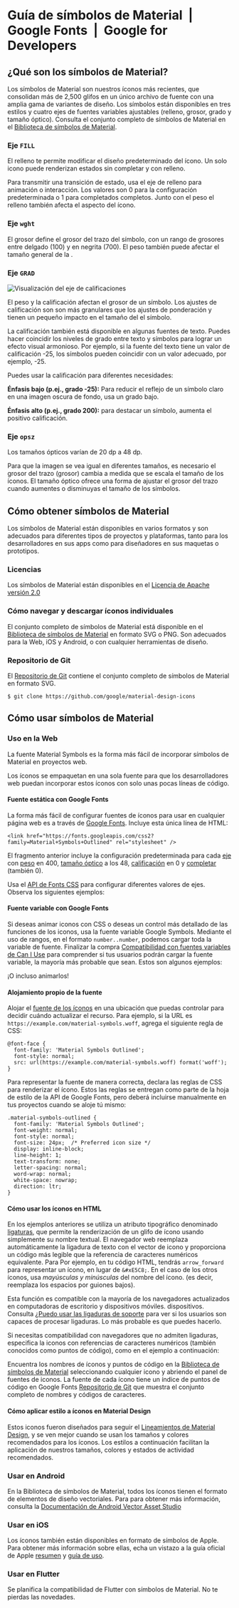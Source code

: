 # Guía de símbolos de Material  |  Google Fonts  |  Google for Developers
¿Qué son los símbolos de Material?
----------------------------------

Los símbolos de Material son nuestros íconos más recientes, que consolidan más de 2,500 glifos en un único archivo de fuente con una amplia gama de variantes de diseño. Los símbolos están disponibles en tres estilos y cuatro ejes de fuentes variables ajustables (relleno, grosor, grado y tamaño óptico). Consulta el conjunto completo de símbolos de Material en el [Biblioteca de símbolos de Material](http://fonts.google.com/icons?hl=es-419).

### Eje `FILL`

El relleno te permite modificar el diseño predeterminado del ícono. Un solo icono puede renderizan estados sin completar y con relleno.

Para transmitir una transición de estado, usa el eje de relleno para animación o interacción. Los valores son 0 para la configuración predeterminada o 1 para completados completos. Junto con el peso el relleno también afecta el aspecto del ícono.

### Eje `wght`

El grosor define el grosor del trazo del símbolo, con un rango de grosores entre delgado (100) y en negrita (700). El peso también puede afectar el tamaño general de la .

### Eje `GRAD`

![Visualización del eje de calificaciones](https://www.gstatic.com/images/icons/material/apps/fonts/1x/material-symbols/grade.png)

El peso y la calificación afectan el grosor de un símbolo. Los ajustes de calificación son son más granulares que los ajustes de ponderación y tienen un pequeño impacto en el tamaño del el símbolo.

La calificación también está disponible en algunas fuentes de texto. Puedes hacer coincidir los niveles de grado entre texto y símbolos para lograr un efecto visual armonioso. Por ejemplo, si la fuente del texto tiene un valor de calificación -25, los símbolos pueden coincidir con un valor adecuado, por ejemplo, -25.

Puedes usar la calificación para diferentes necesidades:

**Énfasis bajo (p.ej., grado -25):** Para reducir el reflejo de un símbolo claro en una imagen oscura de fondo, usa un grado bajo.

**Énfasis alto (p.ej., grado 200):** para destacar un símbolo, aumenta el positivo calificación.

### Eje `opsz`

Los tamaños ópticos varían de 20 dp a 48 dp.

Para que la imagen se vea igual en diferentes tamaños, es necesario el grosor del trazo (grosor) cambia a medida que se escala el tamaño de los íconos. El tamaño óptico ofrece una forma de ajustar el grosor del trazo cuando aumentes o disminuyas el tamaño de los símbolos.

Cómo obtener símbolos de Material
---------------------------------

Los símbolos de Material están disponibles en varios formatos y son adecuados para diferentes tipos de proyectos y plataformas, tanto para los desarrolladores en sus apps como para diseñadores en sus maquetas o prototipos.

### Licencias

Los símbolos de Material están disponibles en el [Licencia de Apache versión 2.0](https://www.apache.org/licenses/LICENSE-2.0)

### Cómo navegar y descargar íconos individuales

El conjunto completo de símbolos de Material está disponible en el [Biblioteca de símbolos de Material](http://fonts.google.com/icons?hl=es-419) en formato SVG o PNG. Son adecuados para la Web, iOS y Android, o con cualquier herramientas de diseño.

### Repositorio de Git

El [Repositorio de Git](https://github.com/google/material-design-icons) contiene el conjunto completo de símbolos de Material en formato SVG.

```
$ git clone https://github.com/google/material-design-icons

```


Cómo usar símbolos de Material
------------------------------

### Uso en la Web

La fuente Material Symbols es la forma más fácil de incorporar símbolos de Material en proyectos web.

Los íconos se empaquetan en una sola fuente para que los desarrolladores web puedan incorporar estos íconos con solo unas pocas líneas de código.

#### Fuente estática con Google Fonts

La forma más fácil de configurar fuentes de íconos para usar en cualquier página web es a través de [Google Fonts](http://fonts.google.com/?hl=es-419). Incluye esta única línea de HTML:

```
<link href="https://fonts.googleapis.com/css2?family=Material+Symbols+Outlined" rel="stylesheet" />

```


El fragmento anterior incluye la configuración predeterminada para cada [eje](https://fonts.google.com/knowledge/glossary/axis_in_variable_fonts?hl=es-419) con [peso](https://fonts.google.com/knowledge/glossary/weight_axis?hl=es-419) en 400, [tamaño óptico](https://fonts.google.com/knowledge/glossary/optical_size_axis?hl=es-419) a los 48, [calificación](https://fonts.google.com/knowledge/glossary/grade_axis?hl=es-419) en 0 y [completar](https://fonts.google.com/knowledge/glossary/fill_axis?hl=es-419) (también 0).

Usa el [API de Fonts CSS](https://developers.google.com/fonts/docs/css2?hl=es-419#forming_api_urls) para configurar diferentes valores de ejes. Observa los siguientes ejemplos:

#### Fuente variable con Google Fonts

Si deseas animar iconos con CSS o deseas un control más detallado de las funciones de los iconos, usa la fuente variable Google Symbols. Mediante el uso de rangos, en el formato `number..number`, podemos cargar toda la variable de fuente. Finalizar la compra [Compatibilidad con fuentes variables de Can I Use](https://caniuse.com/variable-fonts) para comprender si tus usuarios podrán cargar la fuente variable, la mayoría más probable que sean. Estos son algunos ejemplos:

¡O incluso animarlos!

#### Alojamiento propio de la fuente

Alojar el [fuente de los íconos](https://github.com/google/material-design-icons/tree/master/variablefont) en una ubicación que puedas controlar para decidir cuándo actualizar el recurso. Para ejemplo, si la URL es `https://example.com/material-symbols.woff`, agrega el siguiente regla de CSS:

```
@font-face {
  font-family: 'Material Symbols Outlined';
  font-style: normal;
  src: url(https://example.com/material-symbols.woff) format('woff');
}

```


Para representar la fuente de manera correcta, declara las reglas de CSS para renderizar el ícono. Estos las reglas se entregan como parte de la hoja de estilo de la API de Google Fonts, pero deberá incluirse manualmente en tus proyectos cuando se aloje tú mismo:

```
.material-symbols-outlined {
  font-family: 'Material Symbols Outlined';
  font-weight: normal;
  font-style: normal;
  font-size: 24px;  /* Preferred icon size */
  display: inline-block;
  line-height: 1;
  text-transform: none;
  letter-spacing: normal;
  word-wrap: normal;
  white-space: nowrap;
  direction: ltr;
}

```


#### Cómo usar los íconos en HTML

En los ejemplos anteriores se utiliza un atributo tipográfico denominado [ligaturas](https://fonts.google.com/knowledge/glossary/ligature?hl=es-419), que permite la renderización de un glifo de ícono usando simplemente su nombre textual. El navegador web reemplaza automáticamente la ligadura de texto con el vector de icono y proporciona un código más legible que la referencia de caracteres numéricos equivalente. Para Por ejemplo, en tu código HTML, tendrás `arrow_forward` para representar un ícono, en lugar de `&#xE5C8;`. En el caso de los otros íconos, usa _mayúsculas y minúsculas_ del nombre del ícono. (es decir, reemplaza los espacios por guiones bajos).

Esta función es compatible con la mayoría de los navegadores actualizados en computadoras de escritorio y dispositivos móviles. dispositivos. Consulta [¿Puedo usar las ligaduras de soporte](https://caniuse.com/mdn-css_properties_font-variant-ligatures) para ver si los usuarios son capaces de procesar ligaduras. Lo más probable es que puedes hacerlo.

Si necesitas compatibilidad con navegadores que no admiten ligaduras, especifica la iconos con referencias de caracteres numéricos (también conocidos como puntos de código), como en el ejemplo a continuación:

Encuentra los nombres de íconos y puntos de código en la [Biblioteca de símbolos de Material](https://fonts.google.com/icons/?hl=es-419) seleccionando cualquier icono y abriendo el panel de fuentes de iconos. La fuente de cada ícono tiene un índice de puntos de código en Google Fonts [Repositorio de Git](https://github.com/google/material-design-icons/tree/master/variablefont) que muestra el conjunto completo de nombres y códigos de caracteres.

#### Cómo aplicar estilo a íconos en Material Design

Estos iconos fueron diseñados para seguir el [Lineamientos de Material Design](https://material.io/design/iconography/system-icons.html#design-principles), y se ven mejor cuando se usan los tamaños y colores recomendados para los íconos. Los estilos a continuación facilitan la aplicación de nuestros tamaños, colores y estados de actividad recomendados.

### Usar en Android

En la Biblioteca de símbolos de Material, todos los íconos tienen el formato de elementos de diseño vectoriales. Para para obtener más información, consulta la [Documentación de Android Vector Asset Studio](https://developer.android.com/studio/write/vector-asset-studio?hl=es-419#svg)

### Usar en iOS

Los íconos también están disponibles en formato de símbolos de Apple. Para obtener más información sobre ellas, echa un vistazo a la guía oficial de Apple [resumen](https://developer.apple.com/design/human-interface-guidelines/sf-symbols/overview/) y [guía de uso](https://developer.apple.com/documentation/uikit/uiimage/configuring_and_displaying_symbol_images_in_your_ui).

### Usar en Flutter

Se planifica la compatibilidad de Flutter con símbolos de Material. No te pierdas las novedades.